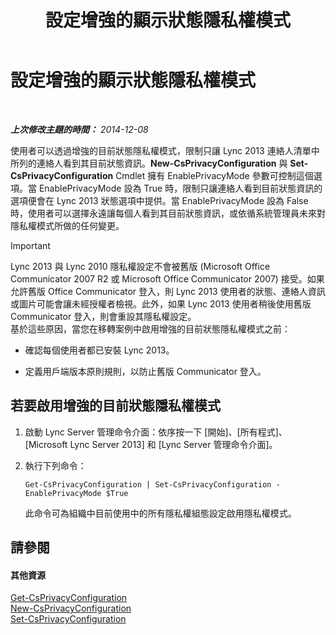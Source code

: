 ﻿---
title: 設定增強的顯示狀態隱私權模式
TOCTitle: 設定增強的顯示狀態隱私權模式
ms:assetid: e7a6b873-486d-4dfb-a967-c48f61f237f3
ms:mtpsurl: https://technet.microsoft.com/zh-tw/library/Gg399028(v=OCS.15)
ms:contentKeyID: 49292649
ms.date: 08/24/2015
mtps_version: v=OCS.15
ms.translationtype: HT
---

# 設定增強的顯示狀態隱私權模式

 

_**上次修改主題的時間：** 2014-12-08_

使用者可以透過增強的目前狀態隱私權模式，限制只讓 Lync 2013 連絡人清單中所列的連絡人看到其目前狀態資訊。**New-CsPrivacyConfiguration** 與 **Set-CsPrivacyConfiguration** Cmdlet 擁有 EnablePrivacyMode 參數可控制這個選項。當 EnablePrivacyMode 設為 True 時，限制只讓連絡人看到目前狀態資訊的選項便會在 Lync 2013 狀態選項中提供。當 EnablePrivacyMode 設為 False 時，使用者可以選擇永遠讓每個人看到其目前狀態資訊，或依循系統管理員未來對隱私權模式所做的任何變更。

> [!Important]  
> Lync 2013 與 Lync 2010 隱私權設定不會被舊版 (Microsoft Office Communicator 2007 R2 或 Microsoft Office Communicator 2007) 接受。如果允許舊版 Office Communicator 登入，則 Lync 2013 使用者的狀態、連絡人資訊或圖片可能會讓未經授權者檢視。此外，如果 Lync 2013 使用者稍後使用舊版 Communicator 登入，則會重設其隱私權設定。<br />
> 基於這些原因，當您在移轉案例中啟用增強的目前狀態隱私權模式之前：
> <ul>
> <li><p>確認每個使用者都已安裝 Lync 2013。</p></li>
> <li><p>定義用戶端版本原則規則，以防止舊版 Communicator 登入。</p></li>
> </ul>


## 若要啟用增強的目前狀態隱私權模式

1.  啟動 Lync Server 管理命令介面：依序按一下 \[開始\]、\[所有程式\]、\[Microsoft Lync Server 2013\] 和 \[Lync Server 管理命令介面\]。

2.  執行下列命令：
    
        Get-CsPrivacyConfiguration | Set-CsPrivacyConfiguration -EnablePrivacyMode $True
    
    此命令可為組織中目前使用中的所有隱私權組態設定啟用隱私權模式。

## 請參閱

#### 其他資源

[Get-CsPrivacyConfiguration](https://docs.microsoft.com/en-us/powershell/module/skype/Get-CsPrivacyConfiguration)  
[New-CsPrivacyConfiguration](https://docs.microsoft.com/en-us/powershell/module/skype/New-CsPrivacyConfiguration)  
[Set-CsPrivacyConfiguration](https://docs.microsoft.com/en-us/powershell/module/skype/Set-CsPrivacyConfiguration)

